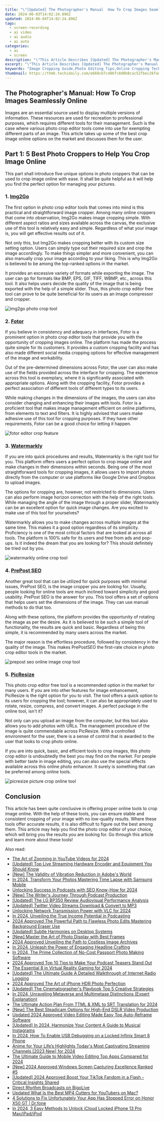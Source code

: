 ```yaml
---
title: "\"[Updated] The Photographer's Manual  How To Crop Images Seamlessly Online\""
date: 2024-06-03T14:02:24.896Z
updated: 2024-06-04T14:02:24.896Z
tags: 
  - screen-recording
  - ai video
  - ai audio
  - ai auto
categories: 
  - ai
  - screen
description: "\"This Article Describes [Updated] The Photographer's Manual: How To Crop Images Seamlessly Online\""
excerpt: "\"This Article Describes [Updated] The Photographer's Manual: How To Crop Images Seamlessly Online\""
keywords: "Image Cropping Guide,Photo Editing Tips,Online Cropping Techniques,Seamless Image Shrinking,Professional Photography Manual,Digital Image Resizing,Smart Crop Tools Online"
thumbnail: https://thmb.techidaily.com/e660cb7c486fc8d0b8cac52fbec26fad8dcc27b5b29050cd2236573beb2ecb06.jpg
---
```


## The Photographer's Manual: How To Crop Images Seamlessly Online

Images are an essential source used to display multiple versions of information. These resources are used for recreation to professional purposes, which requires different tools for their management. Such is the case where various photo crop editor tools come into use for exempting different parts of an image. This article takes up some of the best crop image online options on the market and discusses them for the user.

## Part 1: 5 Best Photo Croppers to Help You Crop Image Online

This part shall introduce five unique options in photo croppers that can be used to crop image online with ease. It shall be quite helpful as it will help you find the perfect option for managing your pictures.

### 1\. [Img2Go](https://www.img2go.com/crop-image)

The first option in photo crop editor tools that comes into mind is this practical and straightforward image cropper. Among many online croppers that come into observation, Img2Go makes image cropping simple. With different aspect ratios and sizes available across the canvas, the exclusive use of this tool is relatively easy and simple. Regardless of what your image is, you will get effective results out of it.

Not only this, but Img2Go makes cropping better with its custom size setting option. Users can simply type out their required size and crop the image accordingly. To make things simpler and more convenient, you can also manually crop your image according to your liking. This is why Img2Go is believed to be among the top-ranked options in the market.

It provides an excessive variety of formats while exporting the image. The user can go for formats like BMP, EPS, GIF, TIFF, WBMP, etc., across this tool. It also helps users decide the quality of the image that is being exported with the help of a simple slider. Thus, this photo crop editor free tool can prove to be quite beneficial for its users as an image compressor and cropper.

![img2go photo crop tool](https://images.wondershare.com/filmora/article-images/2022/crop-image-online-1.jpg)

### 2\. [Fotor](https://www.fotor.com/features/crop)

If you believe in consistency and adequacy in interfaces, Fotor is a prominent option in photo crop editor tools that provide you with the opportunity of cropping images online. The platform has made the process quite simple for its customers. It provides a custom cropping facility and has also made different social media cropping options for effective management of the image and workability.

Out of the pre-determined dimensions across Fotor, the user can also make use of the fields provided across the interface for cropping. The experience across this tool is exemplary, where it is significantly associated with appropriate options. Along with the cropping facility, Fotor provides a perfect association of different tools of different types to its users.

While making changes in the dimensions of the images, the users can also consider changing and enhancing their images with tools. Fotor is a proficient tool that makes image management efficient on online platforms, from elements to text and filters. It is highly advised that users make adhesive use of this tool for cropping purposes. If they have other requirements, Fotor can be a good choice for letting it happen.

![fotor editor crop feature](https://images.wondershare.com/filmora/article-images/2022/crop-image-online-2.jpg)

### 3\. [Watermarkly](https://watermarkly.com/crop-photo/)

If you are into quick procedures and results, Watermarkly is the right tool for you. This platform offers users a perfect option to crop image online and make changes in their dimensions within seconds. Being one of the most straightforward tools for cropping images, it allows users to import photos directly from the computer or use platforms like Google Drive and Dropbox to upload images.

The options for cropping are, however, not restricted to dimensions. Users can also perform image horizon correction with the help of the right tools. While managing the angle of the image through a proper slider, Watermarkly can be an excellent option for quick image changes. Are you excited to make use of this tool for yourselves?

Watermarkly allows you to make changes across multiple images at the same time. This makes it a good option regardless of its simplicity. Proficiency is one of the most critical factors that are looked at across all tools. The platform is 100% safe for its users and free from ads and pop-ups. Is it indeed the dream that you are looking for? This should definitely be tried out by you.

![ watermarkly online crop tool](https://images.wondershare.com/filmora/article-images/2022/crop-image-online-3.jpg)

### 4\. [PrePost SEO](https://www.prepostseo.com/crop-image-online)

Another great tool that can be utilized for quick purposes with minimal issues, PrePost SEO, is the image cropper you are looking for. Usually, people looking for online tools are much inclined toward simplicity and good usability. PrePost SEO is the answer for you. This tool offers a set of options that helps users set the dimensions of the image. They can use manual methods to do that too.

Along with these options, the platform provides the opportunity of rotating the image as per the desire. As it is believed to be such a simple tool of functionality, the results are quick and basic. Regardless of being this simple, it is recommended by many users across the market.

The major reason is the effortless procedure, followed by consistency in the quality of the image. This makes PrePostSEO the first-rate choice in photo crop editor tools in the market.

![prepost seo online image crop tool](https://images.wondershare.com/filmora/article-images/2022/crop-image-online-4.jpg)

### 5\. [PicResize](https://picresize.com/)

This photo crop editor free tool is a recommended option in the market for many users. If you are into other features for image enhancement, PicResize is the right option for you to visit. The tool offers a quick option to its users for cropping the tool; however, it can also be appropriately used to rotate, resize, compress, and convert images. A perfect package in the online tool, isn't it?

Not only can you upload an image from the computer, but this tool also allows you to add photos with URLs. The management procedure of the image is quite commendable across PicResize. With a controlled environment for the user, there is a sense of control that is awarded to the user that looks to crop photo online.

If you are into quick, basic, and efficient tools to crop images, this photo crop editor is undoubtedly the best you may find on the market. For people with better taste in image editing, you can also use the special effects available across this online photo enhancer. It surely is something that can be preferred among online tools.

![picresize picture crop online tool](https://images.wondershare.com/filmora/article-images/2022/crop-image-online-5.jpg)

## Conclusion

This article has been quite conclusive in offering proper online tools to crop image online. With the help of these tools, you can ensure stable and consistent cropping of your image with no low-quality results. Where these tools offer accurate results, it is also difficult to figure out the best among them. This article may help you find the photo crop editor of your choice, which will bring you the results you are looking for. Go through this article and learn more about these tools!

<ins class="adsbygoogle"
     style="display:block"
     data-ad-format="autorelaxed"
     data-ad-client="ca-pub-7571918770474297"
     data-ad-slot="1223367746"></ins>

<ins class="adsbygoogle"
     style="display:block"
     data-ad-format="autorelaxed"
     data-ad-client="ca-pub-7571918770474297"
     data-ad-slot="1223367746"></ins>



<ins class="adsbygoogle"
     style="display:block"
     data-ad-client="ca-pub-7571918770474297"
     data-ad-slot="8358498916"
     data-ad-format="auto"
     data-full-width-responsive="true"></ins>




<span class="atpl-alsoreadstyle">Also read:</span>
<div><ul>
<li><a href="https://some-tips.techidaily.com/the-art-of-zooming-in-youtube-videos-for-2024/"><u>The Art of Zooming in YouTube Videos for 2024</u></a></li>
<li><a href="https://some-tips.techidaily.com/updated-top-live-streaming-hardware-encoder-and-equipment-you-should-know/"><u>[Updated] Top Live Streaming Hardware Encoder and Equipment You Should Know</u></a></li>
<li><a href="https://some-tips.techidaily.com/new-the-validity-of-vibration-reduction-in-adobes-world/"><u>[New] The Validity of Vibration Reduction in Adobe's World</u></a></li>
<li><a href="https://some-tips.techidaily.com/in-2024-transform-your-photos-mastering-time-lapse-with-samsung-mobile/"><u>In 2024, Transform Your Photos  Mastering Time Lapse with Samsung Mobile</u></a></li>
<li><a href="https://some-tips.techidaily.com/unlocking-success-in-podcasts-with-seo-know-how-for-2024/"><u>Unlocking Success in Podcasts with SEO Know-How for 2024</u></a></li>
<li><a href="https://some-tips.techidaily.com/new-the-writers-journey-through-podcast-production/"><u>[New] The Writer's Journey Through Podcast Production</u></a></li>
<li><a href="https://some-tips.techidaily.com/updated-the-lg-bp350-review-audiovisual-performance-analysis/"><u>[Updated] The LG BP350 Review  Audiovisual Performance Analysis</u></a></li>
<li><a href="https://some-tips.techidaily.com/updated-twitter-video-streams-download-and-convert-to-mp3/"><u>[Updated] Twitter Video Streams  Download & Convert to MP3</u></a></li>
<li><a href="https://some-tips.techidaily.com/unlocking-network-transmission-power-with-vlc-for-2024/"><u>Unlocking Network Transmission Power with VLC for 2024</u></a></li>
<li><a href="https://some-tips.techidaily.com/in-2024-unveiling-the-true-income-potential-in-podcasting/"><u>In 2024, Unveiling the True Income Potential in Podcasting</u></a></li>
<li><a href="https://some-tips.techidaily.com/2024-approved-the-powerful-path-to-flawless-photo-edits-mastering-background-eraser-use/"><u>2024 Approved  The Powerful Path to Flawless Photo Edits  Mastering Background Eraser Use</u></a></li>
<li><a href="https://some-tips.techidaily.com/updated-subtle-harmonies-on-desktop-systems/"><u>[Updated] Subtle Harmonies on Desktop Systems</u></a></li>
<li><a href="https://some-tips.techidaily.com/new-master-the-art-of-photo-display-with-best-frames/"><u>[New] Master the Art of Photo Display with Best Frames</u></a></li>
<li><a href="https://some-tips.techidaily.com/2024-approved-unveiling-the-path-to-costless-image-archives/"><u>2024 Approved  Unveiling the Path to Costless Image Archives</u></a></li>
<li><a href="https://some-tips.techidaily.com/in-2024-unleash-the-power-of-engaging-headline-crafting/"><u>In 2024, Unleash the Power of Engaging Headline Crafting</u></a></li>
<li><a href="https://some-tips.techidaily.com/in-2024-the-prime-collection-of-no-cost-passport-photo-making-software/"><u>In 2024, The Prime Collection of No-Cost Passport Photo Making Software</u></a></li>
<li><a href="https://some-tips.techidaily.com/2024-approved-top-10-tips-to-make-your-podcast-teasers-stand-out/"><u>2024 Approved  Top 10 Tips to Make Your Podcast Teasers Stand Out</u></a></li>
<li><a href="https://some-tips.techidaily.com/the-essential-8-in-virtual-reality-gaming-for-2024/"><u>The Essential 8 in Virtual Reality Gaming for 2024</u></a></li>
<li><a href="https://some-tips.techidaily.com/updated-the-ultimate-guide-a-detailed-walkthrough-of-internet-radio-logging/"><u>[Updated] The Ultimate Guide  A Detailed Walkthrough of Internet Radio Logging</u></a></li>
<li><a href="https://some-tips.techidaily.com/2024-approved-the-art-of-iphone-hdr-photo-perfection/"><u>2024 Approved  The Art of iPhone HDR Photo Perfection</u></a></li>
<li><a href="https://some-tips.techidaily.com/updated-the-cinematographers-playbook-top-5-creative-strategies/"><u>[Updated] The Cinematographer's Playbook  Top 5 Creative Strategies</u></a></li>
<li><a href="https://some-tips.techidaily.com/in-2024-unraveling-metaverse-and-multimetase-distinctions-expert-explanation/"><u>In 2024, Unraveling Metaverse and Multimetase Distinctions (Expert Explanation)</u></a></li>
<li><a href="https://some-tips.techidaily.com/the-ultimate-action-plan-from-ttml-and-xml-to-srt-translation-for-2024/"><u>The Ultimate Action Plan  From TTML & XML to SRT Translation for 2024</u></a></li>
<li><a href="https://some-tips.techidaily.com/new-the-best-steadicam-options-for-high-end-dslr-video-production/"><u>[New] The Best Steadicam Options for High-End DSLR Video Production</u></a></li>
<li><a href="https://video-creation-software.techidaily.com/updated-2024-approved-video-editing-made-easy-top-auto-reframe-software/"><u>Updated 2024 Approved Video Editing Made Easy Top Auto-Reframe Software</u></a></li>
<li><a href="https://instagram-video-recordings.techidaily.com/updated-in-2024-harmonize-your-content-a-guide-to-musical-instagrams/"><u>[Updated] In 2024, Harmonize Your Content  A Guide to Musical Instagrams</u></a></li>
<li><a href="https://unlock-android.techidaily.com/in-2024-how-to-enable-usb-debugging-on-a-locked-infinix-smart-8-phone-by-drfone-android/"><u>In 2024, How To Enable USB Debugging on a Locked Infinix Smart 8 Phone</u></a></li>
<li><a href="https://youtube-clips.techidaily.com/anime-for-your-lifes-highlights-todays-most-captivating-streaming-channels-2023-new-for-2024/"><u>Anime for Your Life’s Highlights  Today's Most Captivating Streaming Channels [2023 New] for 2024</u></a></li>
<li><a href="https://smart-video-editing.techidaily.com/the-ultimate-guide-to-mobile-video-editing-top-apps-compared-for-2024/"><u>The Ultimate Guide to Mobile Video Editing Top Apps Compared for 2024</u></a></li>
<li><a href="https://screen-capture.techidaily.com/new-2024-approved-windows-screen-capturing-excellence-ranked-5/"><u>[New] 2024 Approved  Windows Screen Capturing Excellence Ranked #5</u></a></li>
<li><a href="https://tiktok-video-files.techidaily.com/updated-2024-approved-boost-your-tiktok-fandom-in-a-flash-critical-insights-shared/"><u>[Updated] 2024 Approved  Boost Your TikTok Fandom in a Flash - Critical Insights Shared</u></a></li>
<li><a href="https://tiktok-clips.techidaily.com/direct-rhythm-broadcasts-on-bigolive/"><u>Direct Rhythm Broadcasts on BigoLive</u></a></li>
<li><a href="https://ai-editing-video.techidaily.com/updated-what-is-the-best-mp4-cutters-for-youtubers-on-mac/"><u>Updated What Is the Best MP4 Cutters for YouTubers on Mac?</u></a></li>
<li><a href="https://howto.techidaily.com/4-solutions-to-fix-unfortunately-your-app-has-stopped-error-on-honor-x50-gt-drfone-by-drfone-fix-android-problems-fix-android-problems/"><u>4 Solutions to Fix Unfortunately Your App Has Stopped Error on Honor X50 GT | Dr.fone</u></a></li>
<li><a href="https://activate-lock.techidaily.com/in-2024-3-easy-methods-to-unlock-icloud-locked-iphone-13-pro-maxipadipod-by-drfone-ios/"><u>In 2024, 3 Easy Methods to Unlock iCloud Locked iPhone 13 Pro Max/iPad/iPod</u></a></li>
</ul></div>
